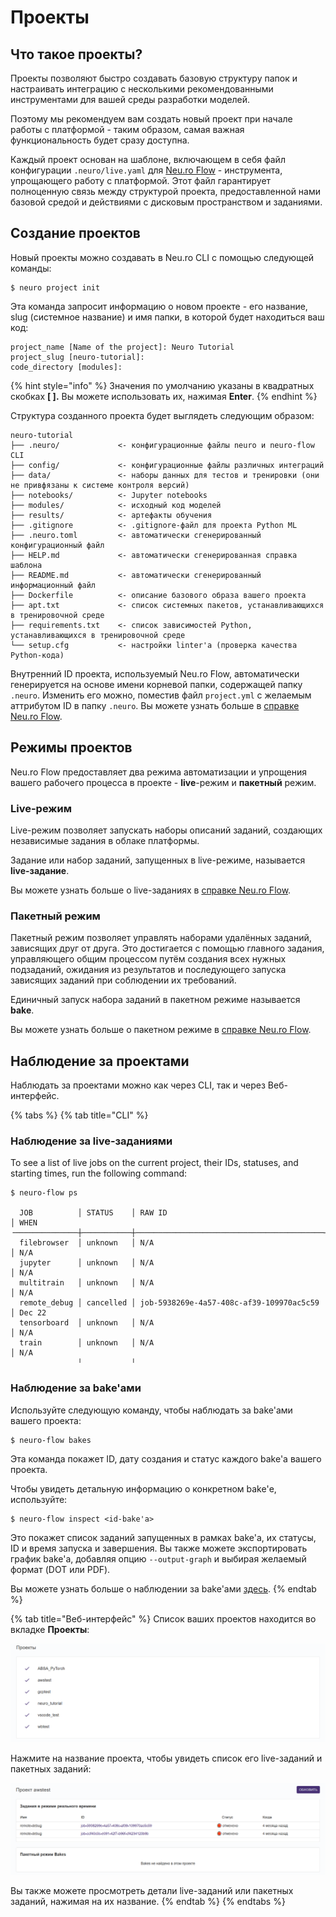 # Проекты

## Что такое проекты?

Проекты позволяют быстро создавать базовую структуру папок и настраивать интеграцию с несколькими рекомендованными инструментами для вашей среды разработки моделей. 

Поэтому мы рекомендуем вам создать новый проект при начале работы с платформой - таким образом, самая важная функциональность будет сразу доступна.

Каждый проект основан на шаблоне, включающем в себя файл конфигурации `.neuro/live.yaml` для [Neu.ro Flow](https://neu-ro.gitbook.io/neuro-flow/) - инструмента, упрощающего работу с платформой. Этот файл гарантирует полноценную связь между структурой проекта, предоставленной нами базовой средой и действиями с дисковым пространством и заданиями.

## Создание проектов

Новый проекты можно создавать в Neu.ro CLI с помощью следующей команды:

```text
$ neuro project init
```

Эта команда запросит информацию о новом проекте - его название, slug \(системное название\) и имя папки, в которой будет находиться ваш код:

```text
project_name [Name of the project]: Neuro Tutorial
project_slug [neuro-tutorial]:
code_directory [modules]:
```

{% hint style="info" %}
Значения по умолчанию указаны в квадратных скобках **\[ \].** Вы можете использовать их, нажимая **Enter**.
{% endhint %}

Структура созданного проекта будет выглядеть следующим образом:

```text
neuro-tutorial
├── .neuro/             <- конфигурационные файлы neuro и neuro-flow CLI
├── config/             <- конфигурационные файлы различных интеграций
├── data/               <- наборы данных для тестов и тренировки (они не привфязаны к системе контроля версий)
├── notebooks/          <- Jupyter notebooks
├── modules/            <- исходный код моделей
├── results/            <- артефакты обучения
├── .gitignore          <- .gitignore-файл для проекта Python ML
├── .neuro.toml         <- автоматически сгенерированный конфигурационный файл
├── HELP.md             <- автоматически сгенерированная справка шаблона
├── README.md           <- автоматически сгенерированный информационный файл
├── Dockerfile          <- описание базового образа вашего проекта
├── apt.txt             <- список системных пакетов, устанавливающихся в тренировочной среде
├── requirements.txt    <- список зависимостей Python, устанавливающихся в тренировочной среде
└── setup.cfg           <- настройки linter'а (проверка качества Python-кода)
```

Внутренний ID проекта, используемый Neu.ro Flow, автоматически генерируется на основе имени корневой папки, содержащей папку `.neuro`. Изменить его можно, поместив файл `project.yml` с желаемым аттрибутом ID в папку `.neuro`. Вы можете узнать больше в [справке Neu.ro Flow](https://neu-ro.gitbook.io/neuro-flow/reference/project-configuration-syntax).

## Режимы проектов

Neu.ro Flow предоставляет два режима автоматизации и упрощения вашего рабочего процесса в проекте - **live**-режим и **пакетный** режим. 

### Live-режим

Live-режим позволяет запускать наборы описаний заданий, создающих независимые задания в облаке платформы. 

Задание или набор заданий, запущенных в live-режиме, называется **live-задание**.

Вы можете узнать больше о live-заданиях в [справке Neu.ro Flow](https://neu-ro.gitbook.io/neuro-flow/reference/live-workflow-syntax#live-workflow).

### Пакетный режим

Пакетный режим позволяет управлять наборами удалённых заданий, зависящих друг от друга. Это достигается с помощью главного задания, управляющего общим процессом путём создания всех нужных подзаданий, ожидания из результатов и последующего запуска зависящих заданий при соблюдении их требований. 

Единичный запуск набора заданий в пакетном режиме называется **bake**.

Вы можете узнать больше о пакетном режиме в [справке Neu.ro Flow](https://neu-ro.gitbook.io/neuro-flow/reference/batch-workflow-syntax).

## Наблюдение за проектами

Наблюдать за проектами можно как через CLI, так и через Веб-интерфейс.

{% tabs %}
{% tab title="CLI" %}
### Наблюдение за live-заданиями

To see a list of live jobs on the current project, their IDs, statuses, and starting times, run the following command:

```text
$ neuro-flow ps

  JOB          │ STATUS    │ RAW ID                                   │ WHEN
╶──────────────┼───────────┼──────────────────────────────────────────┼────────╴
  filebrowser  │ unknown   │ N/A                                      │ N/A
  jupyter      │ unknown   │ N/A                                      │ N/A
  multitrain   │ unknown   │ N/A                                      │ N/A
  remote_debug │ cancelled │ job-5938269e-4a57-408c-af39-109970ac5c59 │ Dec 22
  tensorboard  │ unknown   │ N/A                                      │ N/A
  train        │ unknown   │ N/A                                      │ N/A
               ╵           ╵                  
```

### Наблюдение за bake'ами

Используйте следующую команду, чтобы наблюдать за bake'ами вашего проекта:

```text
$ neuro-flow bakes
```

Эта команда покажет ID, дату создания и статус каждого bake'а вашего проекта.

Чтобы увидеть детальную информацию о конкретном bake'е, используйте:

```text
$ neuro-flow inspect <id-bake'a>
```

Это покажет список заданий запущенных в рамках bake'а, их статусы, ID и время запуска и завершения. Вы также можете экспортировать график bake'а, добавляя опцию `--output-graph` и выбирая желаемый формат \(DOT или PDF\).  
  
Вы можете узнать больше о наблюдении за bake'ами [здесь](https://neu-ro.gitbook.io/neuro-flow/reference/cli#neuro-flow-inspect).
{% endtab %}

{% tab title="Веб-интерфейс" %}
Список ваших проектов находится во вкладке **Проекты**:

![](../../.gitbook/assets/image%20%28140%29.png)

Нажмите на название проекта, чтобы увидеть список его live-заданий и пакетных заданий:

![](../../.gitbook/assets/image%20%28143%29.png)

Вы также можете просмотреть детали live-заданий или пакетных заданий, нажимая на их название.
{% endtab %}
{% endtabs %}

